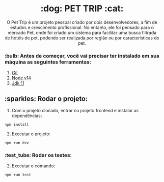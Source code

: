 <h1 align="center">:dog: PET TRIP :cat: </h1>

<p align="center">O Pet Trip é um projeto pessoal criado por dois desenvolvedores, a fim de estudos e crescimento profissional. No entanto, ele foi pensado para o mercado Pet, onde foi criado um sistema para facilitar uma busca filtrada de hotéis de pet, podendo ser realizada por região ou por características do pet.</p>

<h3> :bulb: Antes de começar, você vai precisar ter instalado em sua máquina as seguintes ferramentas: </h3>

  1. [Git](https://git-scm.com/downloads)
  2. [Node v14](https://www.npmjs.com/package/node/v/14.19.3)
  3. [Jdk 11](https://www.oracle.com/br/java/technologies/javase/jdk11-archive-downloads.html)

<h2> :sparkles: Rodar o projeto:</h2>

  1. Com o projeto clonado, entrar no projeto frontend e instalar as dependências:
  
   ```
   npm install
   ```
   
  2. Executar o projeto:
    
   ```
   npm run dev
   ```
<h3> :test_tube:  Rodar os testes:</h3>

  2. Executar o comando:
    
   ```
   npm run test
   ```
